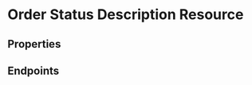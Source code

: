 # Order Status Description Resource

## Properties

<ResourceProperties :resource="'order_status_description'" :lang="'en'"/>

<ResourceScopes :resource="'order_status_description'"/>

## Endpoints

[//]: <> (GET ENDPOINT)
<ResourceEndpoint :resource="'order_status_description'" :endpoint="'get'" :lang="'en'">

<template v-slot:responseJSON>

<<< @/docs/fixtures/api/order_status_description/response/json/get_id.json

</template>

<template v-slot:responseXML>

<<< @/docs/fixtures/api/order_status_description/response/xml/get_id.xml

</template>

</ResourceEndpoint>

[//]: <> (GETCOLLECTION ENDPOINT)
<ResourceEndpoint :resource="'order_status_description'" :endpoint="'getCollection'" :lang="'en'">

<template v-slot:responseJSON>

<<< @/docs/fixtures/api/order_status_description/response/json/get_page.json

</template>

<template v-slot:responseXML>

<<< @/docs/fixtures/api/order_status_description/response/xml/get_page.xml

</template>

</ResourceEndpoint>

